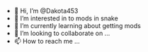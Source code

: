 - 👋 Hi, I’m @Dakota453
- 👀 I’m interested in to mods in snake
- 🌱 I’m currently learning about  getting  mods
- 💞️ I’m looking to collaborate on ...
- 📫 How to reach me ...

<!---
Dakota453/Dakota453 is a ✨ special ✨ repository because its `README.md` (this file) appears on your GitHub profile.
You can click the Preview link to take a look at your changes.
--->
